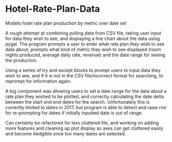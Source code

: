 # Hotel-Rate-Plan-Data
Models hotel rate plan production by metric over date set

A rough attempt at combining pulling data from CSV file, taking user input for data they wish to see, and displaying a line chart about the data using pygal. The program prompts a user to enter what rate plan they wish to see data about, prompts what kind of metric they wish to see displayed (room nights produced, average daily rate, revenue) and the date range for seeing the production. 

Using a series of try and except blocks to prompt users to input data they wish to see, and if it is not in the CSV file/incorrect format for searching, to reprompt for information again. 

A big component was allowing users to set a date range for the data about a rate plan they wished to be plotted, and correctly calculating the date delta between the start and end dates for the search. Unfortunately this is currently limited to dates in 2017, but program is able to detect and raise rror for re-prompting for dates if initially inputted date is out of range. 

Can certainly be refactored for less cluttered file, and working on adding more features and cleaning up plot display as axes can get cluttered easily and become illedgible once too many dates are selected.
